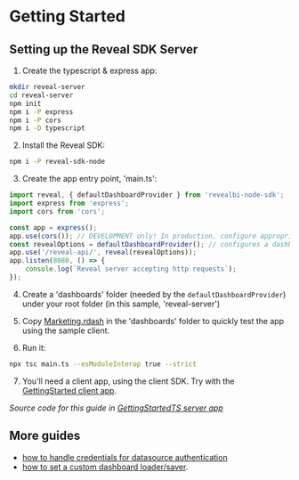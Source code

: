 # Getting Started

## Setting up the Reveal SDK Server

1. Create the typescript & express app:
```sh
mkdir reveal-server
cd reveal-server
npm init
npm i -P express
npm i -P cors
npm i -D typescript
```

2. Install the Reveal SDK:
```sh
npm i -P reveal-sdk-node
```

3. Create the app entry point, 'main.ts':

```ts
import reveal, { defaultDashboardProvider } from 'revealbi-node-sdk';
import express from 'express';
import cors from 'cors';

const app = express();
app.use(cors()); // DEVELOPMENT only! In production, configure appropriately.
const revealOptions = defaultDashboardProvider(); // configures a dashboard provider loading/storing from the './dashboards' folder. Good to quickly test the SDK, but you might want to change it for a real app.
app.use('/reveal-api/', reveal(revealOptions));
app.listen(8080, () => {
	console.log(`Reveal server accepting http requests`);
});
```

4. Create a 'dashboards' folder (needed by the `defaultDashboardProvider`) under your root folder (in this sample, 'reveal-server')

5. Copy [Marketing.rdash](GettingStarted/server/dashboards/Marketing.rdash) in the 'dashboards' folder to quickly test the app using the sample client.

6. Run it:
```sh
npx tsc main.ts --esModuleInterop true --strict
```

7. You'll need a client app, using the client SDK. Try with the [GettingStarted client app](GettingStarted/client).

*Source code for this guide in [GettingStartedTS server app](GettingStartedTS/server)*

## More guides

- [how to handle credentials for datasource authentication](AuthenticationProvider)
- [how to set a custom dashboard loader/saver](DashboardProvider).
